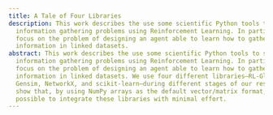 ```yaml
---
title: A Tale of Four Libraries
description: This work describes the use some scientific Python tools to solve
  information gathering problems using Reinforcement Learning. In particular, we
  focus on the problem of designing an agent able to learn how to gather
  information in linked datasets.
abstract: This work describes the use some scientific Python tools to solve
  information gathering problems using Reinforcement Learning. In particular, we
  focus on the problem of designing an agent able to learn how to gather
  information in linked datasets. We use four different libraries—RL-Glue,
  Gensim, NetworkX, and scikit-learn—during different stages of our research. We
  show that, by using NumPy arrays as the default vector/matrix format, it is
  possible to integrate these libraries with minimal effort.
---
```


